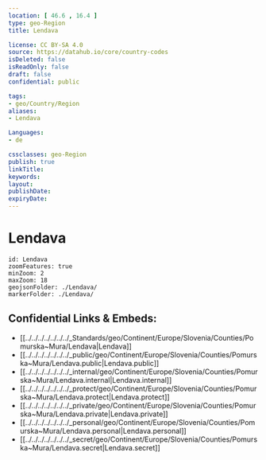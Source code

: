 ```yaml
---
location: [ 46.6 , 16.4 ] 
type: geo-Region
title: Lendava

license: CC BY-SA 4.0
source: https://datahub.io/core/country-codes
isDeleted: false
isReadOnly: false
draft: false
confidential: public

tags:
- geo/Country/Region
aliases:
- Lendava

Languages:
- de

cssclasses: geo-Region
publish: true
linkTitle: 
keywords: 
layout: 
publishDate: 
expiryDate: 
---
```


# Lendava

```leaflet
id: Lendava
zoomFeatures: true 
minZoom: 2 
maxZoom: 18
geojsonFolder: ./Lendava/
markerFolder: ./Lendava/
```


## Confidential Links & Embeds: 
- [[../../../../../../../_Standards/geo/Continent/Europe/Slovenia/Counties/Pomurska~Mura/Lendava|Lendava]] 
- [[../../../../../../../_public/geo/Continent/Europe/Slovenia/Counties/Pomurska~Mura/Lendava.public|Lendava.public]] 
- [[../../../../../../../_internal/geo/Continent/Europe/Slovenia/Counties/Pomurska~Mura/Lendava.internal|Lendava.internal]] 
- [[../../../../../../../_protect/geo/Continent/Europe/Slovenia/Counties/Pomurska~Mura/Lendava.protect|Lendava.protect]] 
- [[../../../../../../../_private/geo/Continent/Europe/Slovenia/Counties/Pomurska~Mura/Lendava.private|Lendava.private]] 
- [[../../../../../../../_personal/geo/Continent/Europe/Slovenia/Counties/Pomurska~Mura/Lendava.personal|Lendava.personal]] 
- [[../../../../../../../_secret/geo/Continent/Europe/Slovenia/Counties/Pomurska~Mura/Lendava.secret|Lendava.secret]] 

